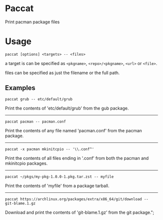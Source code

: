 # Paccat

Print pacman package files

# Usage

`paccat [options] <targets> -- <files>`

a target is can be specified as `<pkgname>`, `<repo>/<pkgname>`, `<url>` or `<file>`.

files can be specified as just the filename or the full path.

## Examples

`paccat grub -- etc/default/grub`

Print the contents of 'etc/default/grub' from the gub package.

---

`paccat pacman -- pacman.conf`

Print the contents of any file named 'pacman.conf' from the pacman package.

---

`paccat -x pacman mkinitcpio -- '\\.conf^'`

Print the contents of all files ending in '.conf' from both the pacman and mkinitcpio packages.

---

`paccat ~/pkgs/my-pkg-1.0.0-1.pkg.tar.zst -- myfile`

Print the contents of 'myfile' from a package tarball.

---

`paccat https://archlinux.org/packages/extra/x86_64/git/download -- git-blame.1.gz`

Download and print the contents of 'git-blame.1.gz' from the git package.";
